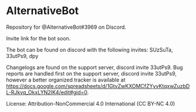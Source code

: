 # AlternativeBot
Repository for @AlternativeBot#3969 on Discord.

Invite link for the bot soon.

The bot can be found on discord with the following invites:
SUzSuTa, 
33utPs9,
dpy

Changelogs are found on the support server, discord invite 33utPs9.
Bug reports are handled first on the support server, discord invite 33utPs9, however a better organized tracker is available at https://docs.google.com/spreadsheets/d/1GtvZwKXOMCfZYyvKtqxwZuzbDL-RJkvq_OkxLYN2IK4/edit#gid=0. 

License:
Attribution-NonCommercial 4.0 International (CC BY-NC 4.0)
